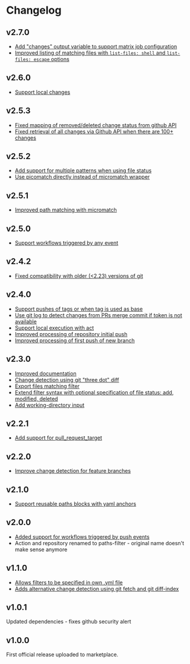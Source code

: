 # Changelog

## v2.7.0
- [Add "changes" output variable to support matrix job configuration](https://github.com/dorny/paths-filter/pull/59)
- [Improved listing of matching files with `list-files: shell` and `list-files: escape` options](https://github.com/dorny/paths-filter/pull/58)

## v2.6.0
- [Support local changes](https://github.com/dorny/paths-filter/pull/53)

## v2.5.3
- [Fixed mapping of removed/deleted change status from github API](https://github.com/dorny/paths-filter/pull/51)
- [Fixed retrieval of all changes via Github API when there are 100+ changes](https://github.com/dorny/paths-filter/pull/50)

## v2.5.2
- [Add support for multiple patterns when using file status](https://github.com/dorny/paths-filter/pull/48)
- [Use picomatch directly instead of micromatch wrapper](https://github.com/dorny/paths-filter/pull/49)

## v2.5.1
- [Improved path matching with micromatch](https://github.com/dorny/paths-filter/pull/46)

## v2.5.0
- [Support workflows triggered by any event](https://github.com/dorny/paths-filter/pull/44)

## v2.4.2
- [Fixed compatibility with older (<2.23) versions of git](https://github.com/dorny/paths-filter/pull/42)

## v2.4.0
- [Support pushes of tags or when tag is used as base](https://github.com/dorny/paths-filter/pull/40)
- [Use git log to detect changes from PRs merge commit if token is not available](https://github.com/dorny/paths-filter/pull/40)
- [Support local execution with act](https://github.com/dorny/paths-filter/pull/40)
- [Improved processing of repository initial push](https://github.com/dorny/paths-filter/pull/40)
- [Improved processing of first push of new branch](https://github.com/dorny/paths-filter/pull/40)


## v2.3.0
- [Improved documentation](https://github.com/dorny/paths-filter/pull/37)
- [Change detection using git "three dot" diff](https://github.com/dorny/paths-filter/pull/35)
- [Export files matching filter](https://github.com/dorny/paths-filter/pull/32)
- [Extend filter syntax with optional specification of file status: add, modified, deleted](https://github.com/dorny/paths-filter/pull/22)
- [Add working-directory input](https://github.com/dorny/paths-filter/pull/21)

## v2.2.1
- [Add support for pull_request_target](https://github.com/dorny/paths-filter/pull/29)

## v2.2.0
- [Improve change detection for feature branches](https://github.com/dorny/paths-filter/pull/16)

## v2.1.0
- [Support reusable paths blocks with yaml anchors](https://github.com/dorny/paths-filter/pull/13)

## v2.0.0
- [Added support for workflows triggered by push events](https://github.com/dorny/paths-filter/pull/10)
- Action and repository renamed to paths-filter - original name doesn't make sense anymore

## v1.1.0
- [Allows filters to be specified in own .yml file](https://github.com/dorny/paths-filter/pull/8)
- [Adds alternative change detection using git fetch and git diff-index](https://github.com/dorny/paths-filter/pull/9)

## v1.0.1
Updated dependencies - fixes github security alert

## v1.0.0
First official release uploaded to marketplace.
